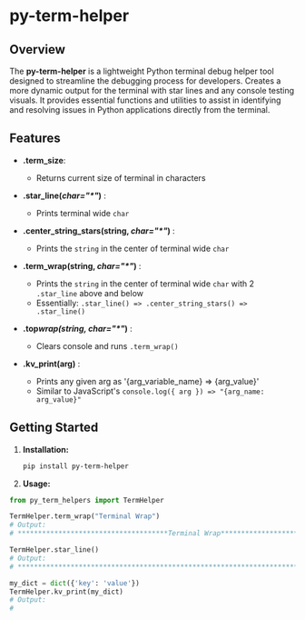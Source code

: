 # py-term-helper

## Overview

The **py-term-helper** is a lightweight Python terminal debug helper tool designed to streamline the debugging process for developers. Creates a more dynamic output for the terminal with star lines and any console testing visuals. It provides essential functions and utilities to assist in identifying and resolving issues in Python applications directly from the terminal.

## Features

- **.term_size**:
  - Returns current size of terminal in characters
- **.star_line(_char="\*"_)** :
  - Prints terminal wide `char`
- **.center_string_stars(string, _char="\*"_)** :

  - Prints the `string` in the center of terminal wide `char`

- **.term_wrap(string, _char="\*"_)** :

  - Prints the `string` in the center of terminal wide `char` with 2 `.star_line` above and below
  - Essentially: `.star_line() => .center_string_stars() => .star_line()`

- **.top*wrap(string, char="\*"*)** :

  - Clears console and runs `.term_wrap()`

- **.kv_print(arg)** :
  - Prints any given arg as '{arg_variable_name} => {arg_value}'
  - Similar to JavaScript's `console.log({ arg }) => "{arg_name: arg_value}"`

## Getting Started

1. **Installation:**

   ```bash
   pip install py-term-helper
   ```

2. **Usage:**

```python
from py_term_helpers import TermHelper

TermHelper.term_wrap("Terminal Wrap")
# Output:
# *************************************Terminal Wrap**************************************

TermHelper.star_line()
# Output:
# *************************************************************************************

my_dict = dict({'key': 'value'})
TermHelper.kv_print(my_dict)
# Output:
# 

```
